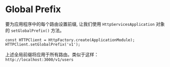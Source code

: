 # Global Prefix

要为应用程序中的每个路由设置前缀, 让我们使用 `HttpServicesApplication` 对象的 `setGlobalPrefix()` 方法。

```ts{2}
const HTTPClient = HttpFactory.create(ApplicationModule);
HTTPClient.setGlobalPrefix('v1');
```
上述全局前缀将应用于所有路由。类似于这样：`http://localhost:3000/v1/users`
